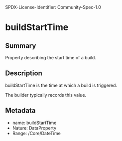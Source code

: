 SPDX-License-Identifier: Community-Spec-1.0

# buildStartTime

## Summary

Property describing the start time of a build.

## Description

buildStartTime is the time at which a build is triggered.

The builder typically records this value.

## Metadata

- name: buildStartTime
- Nature: DataProperty
- Range: /Core/DateTime
